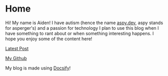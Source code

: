 # Home

Hi! My name is Aiden!
I have autism (hence the name [aspy.dev](https://aspy.dev), aspy stands for asperger's) and a passion for technology
I plan to use this blog when I have something to rant about or when something interesting happens. I hope you enjoy some of the content here!

[Latest Post](/pages/2022/april/7th.md)

[My Github](https://github.aspy.dev)

My blog is made using [Docsify](https://docsify.js.org/#/)!